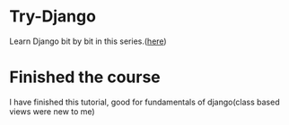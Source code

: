 # Try-Django
Learn Django bit by bit in this series.([here](https://www.youtube.com/watch?v=F5mRW0jo-U4&t=12632s))
# Finished the course
I have finished this tutorial, good for fundamentals of django(class based views were new to me)

